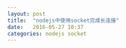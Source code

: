 ```yaml
---
layout: post
title:  "nodejs中使用socket完成长连接"
date:   2016-05-27 10:37
categories: nodejs socket
---
```


